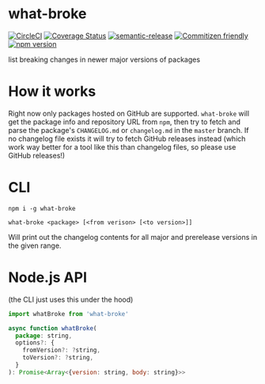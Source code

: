 # what-broke

[![CircleCI](https://circleci.com/gh/jedwards1211/what-broke.svg?style=svg)](https://circleci.com/gh/jedwards1211/what-broke)
[![Coverage Status](https://codecov.io/gh/jedwards1211/what-broke/branch/master/graph/badge.svg)](https://codecov.io/gh/jedwards1211/what-broke)
[![semantic-release](https://img.shields.io/badge/%20%20%F0%9F%93%A6%F0%9F%9A%80-semantic--release-e10079.svg)](https://github.com/semantic-release/semantic-release)
[![Commitizen friendly](https://img.shields.io/badge/commitizen-friendly-brightgreen.svg)](http://commitizen.github.io/cz-cli/)
[![npm version](https://badge.fury.io/js/what-broke.svg)](https://badge.fury.io/js/what-broke)

list breaking changes in newer major versions of packages

# How it works

Right now only packages hosted on GitHub are supported. `what-broke` will get
the package info and repository URL from `npm`, then try to fetch and parse the
package's `CHANGELOG.md` or `changelog.md` in the `master` branch.
If no changelog file exists it will try to fetch GitHub releases instead
(which work way better for a tool like this than changelog files, so please use
GitHub releases!)

# CLI

```
npm i -g what-broke
```

```
what-broke <package> [<from verison> [<to version>]]
```

Will print out the changelog contents for all major and prerelease versions in
the given range.

# Node.js API

(the CLI just uses this under the hood)

```js
import whatBroke from 'what-broke'
```

```js
async function whatBroke(
  package: string,
  options?: {
    fromVersion?: ?string,
    toVersion?: ?string,
  }
): Promise<Array<{version: string, body: string}>>
```
